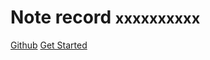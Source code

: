 # Note record <small>xxxxxxxxxx</small>

<a href="https:// xxxxxxxxxxxx ">Github</a>
<a href="#README">Get Started</a>

